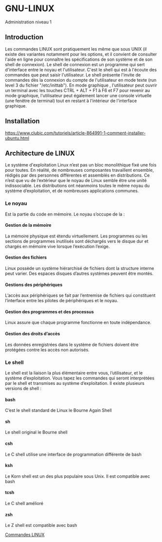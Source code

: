 # GNU-LINUX
Administration niveau 1
## Introduction
Les commandes LINUX sont pratiquement les même que sous UNIX (il existe des variantes notamment pour les options, et il convient de consulter l'aide en ligne pour connaître les spécifications de son système et de son shell de connexion). Le shell de connexion est un programme qui sert d'interface entre le noyau et l'utilisateur. C'est le shell qui est à l'écoute des commandes que peut saisir l'utilisateur. Le shell présente l'invite de commandes dès la connexion du compte de l'utilisateur en mode texte (run level 3 du fichier "/etc/inittab"). En mode graphique , l'utilisateur peut ouvrir un terminal avec les touches CTRL + ALT + F1 à F6 et F7 pour revenir au mode graphique, l'utilisateur peut également lancer une console virtuelle (une fenêtre de terminal) tout en restant à l'intérieur de l'interface graphique.

## Installation
https://www.clubic.com/tutoriels/article-864991-1-comment-installer-ubuntu.html

## Architecture de LINUX
Le système d'exploitation Linux n’est pas un bloc monolithique fixé une fois pour toutes. En réalité, de nombreuses composantes travaillent ensemble, rédigés par des personnes différentes et assemblés en distributions. Ce n’est que vu de l’extérieur que le noyau de Linux semble être une unité indissociable. Les distributions ont néanmoins toutes le même noyau du système d’exploitation, et de nombreuses applications communes.
### Le noyau
Est la partie du code en mémoire. Le noyau s’occupe de la : 

#### Gestion de la mémoire 

La mémoire physique est étendu virtuellement. Les programmes ou les sections de programmes inutilisés sont déchargés vers le disque dur et chargés en mémoire vive  lorsque l’exécution l’exige. 

#### Gestion des fichiers 

Linux possède un système hiérarchisé de fichiers dont la structure interne peut varier. Des espaces disques d’autres systèmes peuvent être montés. 

#### Gestions des périphériques 

L’accès aux périphériques se fait par l’entremise de fichiers qui constituent l’interface entre les pilotes de périphériques et le noyau. 

#### Gestion des programmes et des processus 

Linux assure que chaque programme fonctionne en toute indépendance. 

#### Gestion des droits d’accès 

Les données enregistrées dans le système de fichiers doivent être protégées contre les accès non autorisés. 

### Le shell 

Le shell est la liaison la plus élémentaire entre vous, l’utilisateur, et le système d’exploitation. Vous tapez les commandes qui seront interprétées par le shell et transmises au système d’exploitation. Il existe plusieurs versions de shell : 

#### bash 

C’est le shell standard de Linux le Bourne Again Shell 

#### sh 

Le shell original le Bourne shell 

#### csh 

Le C shell utilise une interface de programmation différente de bash 

#### ksh 

Le Korn shell est un des plus populaire sous Unix. Il est compatible avec bash 

#### tcsh 

Le C shell amélioré 

#### zsh 

Le Z shell est compatible avec bash 

[Commandes LINUX](https://github.com/Ezechiel-Tibiri/GNU-LINUX/blob/main/cmd_linux.md)
